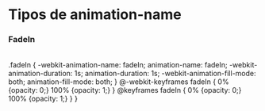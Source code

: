 <div>
<h1>Tipos de animation-name</h1>
</div>
<div>
<h3>FadeIn</h3>
<br/>
.fadeIn {
    -webkit-animation-name: fadeIn;
    animation-name: fadeIn;
    -webkit-animation-duration: 1s;
    animation-duration: 1s;
    -webkit-animation-fill-mode: both;
    animation-fill-mode: both;
  }
  @-webkit-keyframes fadeIn {
    0% {opacity: 0;}
    100% {opacity: 1;}
  }
  @keyframes fadeIn {
    0% {opacity: 0;}
    100% {opacity: 1;}
  }
}
</div>
